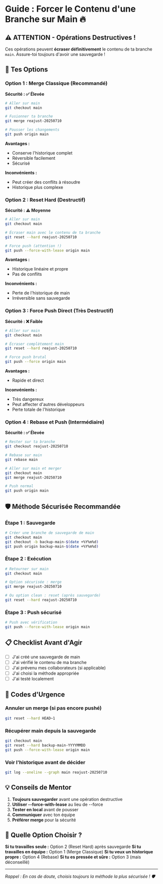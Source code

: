 # Guide : Forcer le Contenu d'une Branche sur Main 🔥

## ⚠️ ATTENTION - Opérations Destructives !

Ces opérations peuvent **écraser définitivement** le contenu de ta branche `main`. Assure-toi toujours d'avoir une sauvegarde !

## 🎯 Tes Options

### Option 1 : Merge Classique (Recommandé) 
**Sécurité : ✅ Élevée**
```bash
# Aller sur main
git checkout main

# Fusionner ta branche
git merge reajust-20250710

# Pousser les changements
git push origin main
```

**Avantages :**
- Conserve l'historique complet
- Réversible facilement
- Sécurisé

**Inconvénients :**
- Peut créer des conflits à résoudre
- Historique plus complexe

### Option 2 : Reset Hard (Destructif)
**Sécurité : ⚠️ Moyenne**
```bash
# Aller sur main
git checkout main

# Écraser main avec le contenu de ta branche
git reset --hard reajust-20250710

# Force push (attention !)
git push --force-with-lease origin main
```

**Avantages :**
- Historique linéaire et propre
- Pas de conflits

**Inconvénients :**
- Perte de l'historique de main
- Irréversible sans sauvegarde

### Option 3 : Force Push Direct (Très Destructif)
**Sécurité : ❌ Faible**
```bash
# Aller sur main
git checkout main

# Écraser complètement main
git reset --hard reajust-20250710

# Force push brutal
git push --force origin main
```

**Avantages :**
- Rapide et direct

**Inconvénients :**
- Très dangereux
- Peut affecter d'autres développeurs
- Perte totale de l'historique

### Option 4 : Rebase et Push (Intermédiaire)
**Sécurité : ✅ Élevée**
```bash
# Rester sur ta branche
git checkout reajust-20250710

# Rebase sur main
git rebase main

# Aller sur main et merger
git checkout main
git merge reajust-20250710

# Push normal
git push origin main
```

## 🛡️ Méthode Sécurisée Recommandée

### Étape 1 : Sauvegarde
```bash
# Créer une branche de sauvegarde de main
git checkout main
git checkout -b backup-main-$(date +%Y%m%d)
git push origin backup-main-$(date +%Y%m%d)
```

### Étape 2 : Exécution
```bash
# Retourner sur main
git checkout main

# Option sécurisée : merge
git merge reajust-20250710

# Ou option clean : reset (après sauvegarde)
git reset --hard reajust-20250710
```

### Étape 3 : Push sécurisé
```bash
# Push avec vérification
git push --force-with-lease origin main
```

## 📋 Checklist Avant d'Agir

- [ ] J'ai créé une sauvegarde de main
- [ ] J'ai vérifié le contenu de ma branche
- [ ] J'ai prévenu mes collaborateurs (si applicable)
- [ ] J'ai choisi la méthode appropriée
- [ ] J'ai testé localement

## 🚨 Codes d'Urgence

### Annuler un merge (si pas encore pushé)
```bash
git reset --hard HEAD~1
```

### Récupérer main depuis la sauvegarde
```bash
git checkout main
git reset --hard backup-main-YYYYMMDD
git push --force-with-lease origin main
```

### Voir l'historique avant de décider
```bash
git log --oneline --graph main reajust-20250710
```

## 💡 Conseils de Mentor

1. **Toujours sauvegarder** avant une opération destructive
2. **Utiliser --force-with-lease** au lieu de --force
3. **Tester en local** avant de pousser
4. **Communiquer** avec ton équipe
5. **Préférer merge** pour la sécurité

## 🎯 Quelle Option Choisir ?

**Si tu travailles seule :** Option 2 (Reset Hard) après sauvegarde
**Si tu travailles en équipe :** Option 1 (Merge Classique)
**Si tu veux un historique propre :** Option 4 (Rebase)
**Si tu es pressée et sûre :** Option 3 (mais déconseillé)

---

*Rappel : En cas de doute, choisis toujours la méthode la plus sécurisée ! 🛡️* 